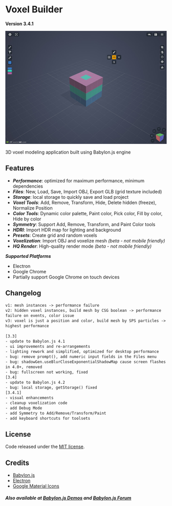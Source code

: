 # Voxel Builder
**Version 3.4.1**

![screenshot](screenshot.jpg?raw=true "Screenshot")

3D voxel modeling application built using Babylon.js engine<br>

## Features
- ***Performance***: optimized for maximum performance, minimum dependencies
- ***Files***: New, Load, Save, Import OBJ, Export GLB (grid texture included)
- ***Storage***: local storage to quickly save and load project
- ***Voxel Tools***: Add, Remove, Transform, Hide, Delete hidden (freeze), Normalize Position
- ***Color Tools***: Dynamic color palette, Paint color, Pick color, Fill by color, Hide by color
- ***Symmetry***: Support Add, Remove, Transform, and Paint Color tools
- ***HDRI***: Import HDR map for lighting and background
- ***Presets***: Create grid and random voxels
- ***Voxelization***: Import OBJ and voxelize mesh *(beta - not mobile friendly)*
- ***HQ Render***: High-quality render mode *(beta - not mobile friendly)*

***Supported Platforms***
- Electron
- Google Chrome
- Partially support Google Chrome on touch devices

## Changelog
```
v1: mesh instances -> performance failure
v2: hidden voxel instances, build mesh by CSG boolean -> performance failure on events, color issue
v3: voxel is just a position and color, build mesh by SPS particles -> highest performance

[3.3]
- update to Babylon.js 4.1
- ui improvements and re-arrangements
- lighting rework and simplified, optimized for desktop performance
- bug: remove prompt(), add numeric input fields in the Files menu
- bug: shadowGen.useBlurCloseExponentialShadowMap cause screen flashes in 4.0+, removed
- bug: fullscreen not working, fixed
[3.4]
- update to Babylon.js 4.2
- bug: local storage, getStorage() fixed
[3.4.1]
- visual enhancements
- cleanup voxelization code
- add Debug Mode
- add Symmetry to Add/Remove/Transform/Paint
- add keyboard shortcuts for toolsets
```

## License
Code released under the [MIT license](https://github.com/nimadez/voxel-builder/blob/main/LICENSE).

## Credits
- [Babylon.js](https://www.babylonjs.com/)
- [Electron](https://github.com/electron)
- [Google Material Icons](https://github.com/google/material-design-icons)

##### Also available at [Babylon.js Demos](https://www.babylonjs.com/community/) and [Babylon.js Forum](https://forum.babylonjs.com/t/voxel-builder-application)
